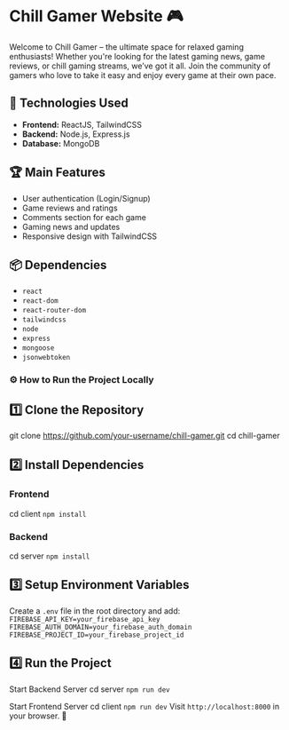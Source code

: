 # Chill Gamer Website 🎮

Welcome to Chill Gamer – the ultimate space for relaxed gaming enthusiasts! Whether you're looking for the latest gaming news, game reviews, or chill gaming streams, we’ve got it all. Join the community of gamers who love to take it easy and enjoy every game at their own pace.

## 🚀 Technologies Used
- **Frontend:** ReactJS, TailwindCSS
- **Backend:** Node.js, Express.js
- **Database:** MongoDB

## 🏆 Main Features
- User authentication (Login/Signup)
- Game reviews and ratings
- Comments section for each game
- Gaming news and updates
- Responsive design with TailwindCSS

## 📦 Dependencies
- `react`
- `react-dom`
- `react-router-dom`
- `tailwindcss`
- `node`
- `express`
- `mongoose`
- `jsonwebtoken`


### ⚙️ How to Run the Project Locally
## 1️⃣ Clone the Repository

git clone https://github.com/your-username/chill-gamer.git
cd chill-gamer

## 2️⃣ Install Dependencies
### Frontend
cd client
`npm install`

### Backend
cd server
`npm install`
<br/>
## 3️⃣ Setup Environment Variables
Create a `.env` file in the root directory and add:
`FIREBASE_API_KEY=your_firebase_api_key` <br/>
`FIREBASE_AUTH_DOMAIN=your_firebase_auth_domain` <br/>
`FIREBASE_PROJECT_ID=your_firebase_project_id` <br/>

## 4️⃣ Run the Project
Start Backend Server
cd server
`npm run dev`

Start Frontend Server
cd client
`npm run dev`
Visit `http://localhost:8000` in your browser. 🚀
